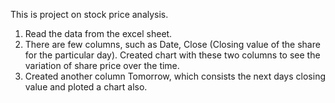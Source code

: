 This is project on stock price analysis.
1. Read the data from the excel sheet.
2. There are few columns, such as Date, Close (Closing value of the share for the particular day). 
   Created chart with these two columns to see the variation of share price over the time.
3. Created another column Tomorrow, which consists the next days closing value and ploted a chart also.
